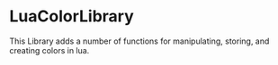 # LuaColorLibrary
This Library adds a number of functions for manipulating, storing, and creating colors in lua.
